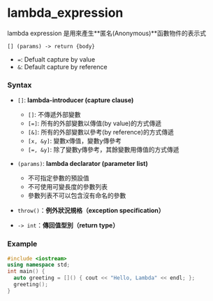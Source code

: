 # lambda_expression

lambda expression 是用來產生**匿名(Anonymous)**函數物件的表示式

`[] (params) -> return {body}`

- `=`: Defualt capture by value
- `&`: Default capture by reference

### Syntax
- `[]`: **lambda-introducer (capture clause)**
  - `[]`: 不傳遞外部變數
  - `[=]`: 所有的外部變數以傳值(by value)的方式傳遞
  - `[&]`: 所有的外部變數以參考(by reference)的方式傳遞
  - `[x, &y]`: 變數x傳值，變數y傳參考
  - `[=, &y]`: 除了變數y傳參考，其餘變數用傳值的方式傳遞

- `(params)`: **lambda declarator (parameter list)**
  - 不可指定參數的預設值
  - 不可使用可變長度的參數列表
  - 參數列表不可以包含沒有命名的參數

- `throw()`：**例外狀況規格（exception specification）**

- `-> int`：**傳回值型別（return type）**
  
### Example
```c++
#include <iostream>
using namespace std;
int main() {
  auto greeting = []() { cout << "Hello, Lambda" << endl; };
  greeting();
}
```